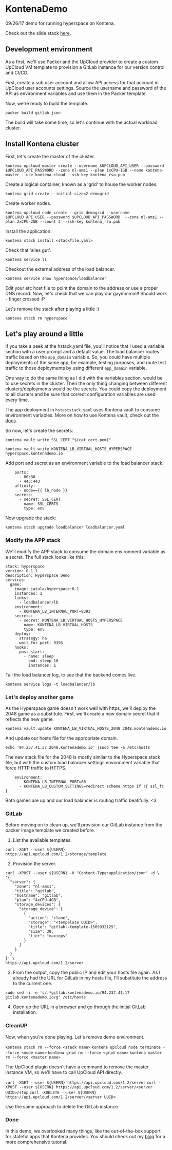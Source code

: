 # KontenaDemo
09/26/17 demo for running hyperspace on Kontena.

Check out the slide stack [here](https://docs.google.com/presentation/d/1JkeIa-eTu_AiudtCpmY0QR8KPvnxBOrIgmraOyXYYmw/edit?usp=sharing).

## Development environment

As a first, we'll use Packer and the UpCloud provider to create a custom UpCloud VM template to provision a GitLab instance for our version control and CI/CD. 

First, create a sub user account and allow API access for that account in UpCloud user accounts settings. Source the username and password of the API as environment variables and use them in the Packer template. 

Now, we're ready to build the template.

`packer build gitlab.json`

The build will take some time, so let's continue with the actual workload cluster. 

## Install Kontena cluster
First, let's create the master of the cluster.

`kontena upcloud master create --username $UPCLOUD_API_USER --password $UPCLOUD_API_PASSWORD --zone nl-ams1 --plan 1xCPU-1GB --name kontena-master --use-kontena-cloud --ssh-key kontena_rsa.pub`

Create a logical container, known as a 'grid' to house the worker nodes.

`kontena grid create --initial-size=2 demogrid`

Create worker nodes.

`kontena upcloud node create --grid demogrid --username $UPCLOUD_API_USER --password $UPCLOUD_API_PASSWORD  --zone nl-ams1 --plan 2xCPU-2GB --count 2 --ssh-key kontena_rsa.pub`

Install the application.

`kontena stack install <stackfile.yaml>`

Check that 'alles gut'.

`kontena service ls`

Checkout the external address of the load balancer.

`kontena service show hyperspace/loadbalancer `

Edit your etc host file to point the domain to the address or use a proper DNS record. Now, let's check that we can play our gaymmmm!! Should work - finger crossed :P

Let's remove the stack after playing a little :) 

`kontena stack rm hyperspace`

## Let's play around a little

If you take a peek at the hstack.yaml file, you'll notice that I used a variable section with a user prompt and a default value. The load balancer routes traffic based on the `app_domain` variable. So, you could have multiple deployments of the same app, for example, testing purposes, and route test traffic to those deployments by using different `app_domain` variable.  

One way to do the same thing as I did with the variables section, would be to use secrets in the cluster. Then the only thing changing between different clusters/deployments would be the secrets. You could copy the deployment to all clusters and be sure that correct configuration variables are used every time.

The app deployment in `hsteststack.yaml` uses Kontena vault to consume environment variables. More on how to use Kontena vault, check out the [docs](https://www.kontena.io/docs/using-kontena/vault.html).

So now, let's create the secrets:

`kontena vault write SSL_CERT "$(cat cert.pem)"`

`kontena vault write KONTENA_LB_VIRTUAL_HOSTS_HYPERSPACE hyperspace.kontenademo.io`

Add port and secret as an environment variable to the load balancer stack.

```
    ports:
      - 80:80
      - 443:443
    affinity:
      - node=={{ lb_node }}
    secrets:
      - secret: SSL_CERT
        name: SSL_CERTS
        type: env
```

Now upgrade the stack:

`kontena stack upgrade loadbalancer loadbalancer.yaml`

### Modify the APP stack

We'll modify the APP stack to consume the domain environment variable as a secret. The full stack looks like this:


```
stack: hyperspace
version: 0.1.1
description: Hyperspace Demo 
services:
  game:
    image: jatula/hyperspace:0.1
    instances: 1
    links:
      - loadbalancer/lb
    environment:
      - KONTENA_LB_INTERNAL_PORT=9393
    secrets:
      - secret: KONTENA_LB_VIRTUAL_HOSTS_HYPERSPACE
        name: KONTENA_LB_VIRTUAL_HOSTS
        type: env
    deploy:
      strategy: ha
      wait_for_port: 9393
    hooks:
      post_start:
        - name: sleep
          cmd: sleep 10
          instances: 1
```

Tail the load balancer log, to see that the backend comes live.

`kontena service logs -t loadbalancer/lb`

### Let's deploy another game

As the Hyperspace game doesn't work well with https, we'll deploy the 2048 game as a substitute. First, we'll create a new domain secret that it reflects the new game. 

`kontena vault update KONTENA_LB_VIRTUAL_HOSTS_2048 2048.kontenademo.io`

And update our hosts file for the appropriate domain.

`echo '94.237.41.37 2048.kontenademo.io' |sudo tee -a /etc/hosts`

The new stack file for the 2048 is mostly similar to the Hyperspace stack file, but with the custom load balancer settings environment variable that force HTTP traffic to HTTPS.

```
    environment:
      - KONTENA_LB_INTERNAL_PORT=80
      - KONTENA_LB_CUSTOM_SETTINGS=redirect scheme https if !{ ssl_fc }
```

Both games are up and our load balancer is routing traffic beatifully. <3

### GitLab

Before moving on to clean up, we'll provision our GitLab instance from the packer image template we created before. 

1. List the available templates.

`curl -XGET --user ${USERN} https://api.upcloud.com/1.2/storage/template`

2. Provision the server.

```
curl -XPOST --user ${USERN} -H "Content-Type:application/json" -d \
'{
  "server": {
    "zone": "nl-ams1",
    "title": "gitlab",
    "hostname": "gitlab",
    "plan": "4xCPU-4GB",
    "storage_devices": {
      "storage_device": [
        {
          "action": "clone",
          "storage": "<tempalate UUID>",
          "title": "gitlab--template-1505932125",
          "size": 30,
          "tier": "maxiops"
        }
      ]
    }
  }
}' \
https://api.upcloud.com/1.2/server
```
3. From the output, copy the public IP and edit your hosts file again. As I already had the URL for GitLab in my hosts file, I'll substitute the address to the current one.

`sudo sed -i -e 's/.*gitlab.kontenademo.io/94.237.41.17 gitlab.kontenademo.io/g' /etc/hosts`

4. Open up the URL in a browser and go through the initial GitLab installation.

### CleanUP

Now, when you're done playing. Let's remove demo environment.

`kontena stack rm --force <stack name>`
`kontena upcloud node terminate --force <node name>`
`kontena grid rm --force <grid name>`
`kontena master rm --force <master name>`

The UpCloud plugin doesn't have a command to remove the master instance VM, so we'll have to call UpCloud API directly. 

`curl -XGET --user ${USERN} https://api.upcloud.com/1.2/server`
`curl -XPOST --user ${USERN} https://api.upcloud.com/1.2/server/<server UUID>/stop`
`curl -XDELETE --user ${USERN} https://api.upcloud.com/1.2/server/<server UUID>`

Use the same approach to delete the GitLab instance. 

### Done

In this demo, we overlooked many things, like the out-of-the-box support for stateful apps that Kontena provides. You should check out my [blog](https://blog.mecloud.online/upcloud-contena-all-suomi-love-3/) for a more comprehensive tutorial.
















